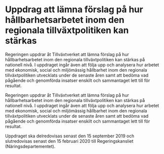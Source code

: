 # Uppdrag att lämna förslag på hur hållbarhetsarbetet inom den regionala tillväxtpolitiken kan stärkas

Regeringen uppdrar åt Tillväxtverket att lämna förslag på hur
hållbarhetsarbetet inom den regionala tillväxtpolitiken kan stärkas på nationell nivå. I uppdraget ingår även att följa upp och analysera hur arbetet med ekonomisk, social och miljömässig hållbarhet inom den regionala tillväxtpolitiken utvecklats under de senaste åren samt att bedöma vad pågående och genomförda insatser enskilt och sammantaget lett till för resultat.

Regeringen uppdrar åt Tillväxtverket att lämna förslag på hur
hållbarhetsarbetet inom den regionala tillväxtpolitiken kan stärkas på nationell nivå. I uppdraget ingår även att följa upp och analysera hur arbetet med ekonomisk, social och miljömässig hållbarhet inom den regionala tillväxtpolitiken utvecklats under de senaste åren samt att bedöma vad pågående och genomförda insatser enskilt och sammantaget lett till för resultat.

Uppdraget ska delredovisas senast den 15 september 2019 och slutredovisas senast den 15 februari 2020 till Regeringskansliet (Näringsdepartementet).

